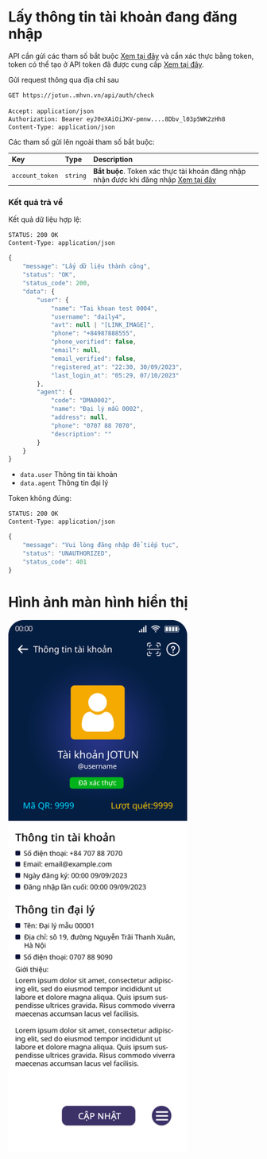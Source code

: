 # Lấy thông tin tài khoản đang đăng nhập

API cần gửi các tham số bắt buộc [Xem tại đây](README.md) và cần xác thực bằng token, token có thể tạo ở API token đã được cung cấp [Xem tại đây](token-access.md).

 Gửi request thông qua địa chỉ sau
 ```http
GET https://jotun..mhvn.vn/api/auth/check

Accept: application/json
Authorization: Bearer eyJ0eXAiOiJKV-pmnw....8Dbv_l03p5WK2zHh8
Content-Type: application/json
```

Các tham số gửi lên ngoài tham số bắt buộc:

| Key | Type | Description |
| :--- | :--- | :--- |
| `account_token` | `string` | **Bắt buộc**. Token xác thực tài khoản đăng nhập nhận được khi đăng nhập [Xem tại đây](login.md) |

### Kết quả trả về
Kết quả dữ liệu hợp lệ:
```http
STATUS: 200 OK
Content-Type: application/json
```
```javascript
{
    "message": "Lấy dữ liệu thành công",
    "status": "OK",
    "status_code": 200,
    "data": {
        "user": {
            "name": "Tai khoan test 0004",
            "username": "daily4",
            "avt": null | "[LINK_IMAGE]",
            "phone": "+84987888555",
            "phone_verified": false,
            "email": null,
            "email_verified": false,
            "registered_at": "22:30, 30/09/2023",
            "last_login_at": "05:29, 07/10/2023"
        },
        "agent": {
            "code": "DMA0002",
            "name": "Đại lý mẫu 0002",
            "address": null,
            "phone": "0707 88 7070",
            "description": ""
        }
    }
}
```

- `data.user` Thông tin tài khoản
- `data.agent` Thông tin đại lý

Token không đúng:
 ```http
STATUS: 200 OK
Content-Type: application/json
```
```javascript
{
    "message": "Vui lòng đăng nhập để tiếp tục",
    "status": "UNAUTHORIZED",
    "status_code": 401
}
```

# Hình ảnh màn hình hiển thị
<img src="images/jotun_user_1242x2688.png" width="360">
